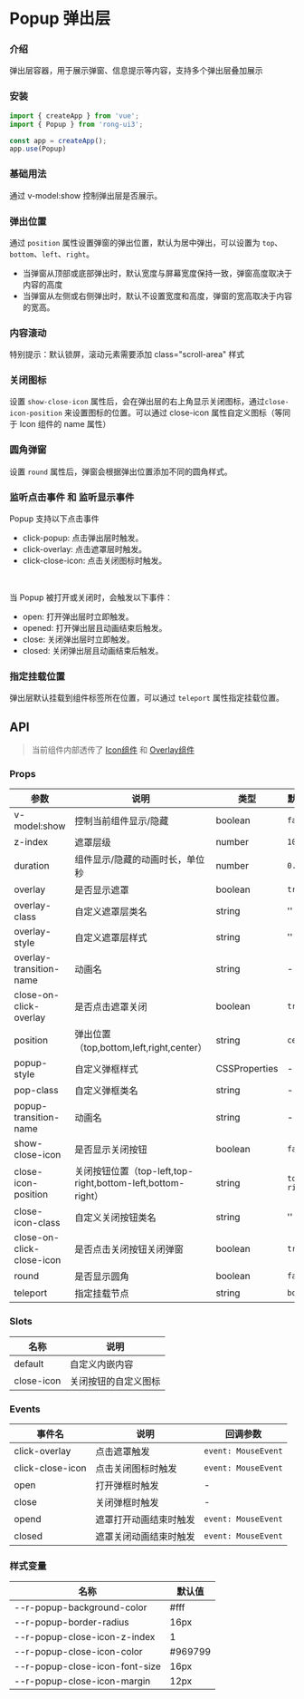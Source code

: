 # Popup 弹出层

### 介绍

弹出层容器，用于展示弹窗、信息提示等内容，支持多个弹出层叠加展示

### 安装

```js
import { createApp } from 'vue';
import { Popup } from 'rong-ui3';

const app = createApp();
app.use(Popup)
```


### 基础用法
通过 v-model:show 控制弹出层是否展示。
<script setup>
  import PopupBase from '../demo/PopupBase.vue?raw'
</script>
<HljsBlock :code="PopupBase"></HljsBlock>



### 弹出位置
通过 `position` 属性设置弹窗的弹出位置，默认为居中弹出，可以设置为 `top`、`bottom`、`left`、`right`。
* 当弹窗从顶部或底部弹出时，默认宽度与屏幕宽度保持一致，弹窗高度取决于内容的高度
* 当弹窗从左侧或右侧弹出时，默认不设置宽度和高度，弹窗的宽高取决于内容的宽高。
<script setup>
  import PopupPosition from '../demo/PopupPosition.vue?raw'
</script>
<HljsBlock :code="PopupPosition"></HljsBlock>



### 内容滚动
特别提示：默认锁屏，滚动元素需要添加 class="scroll-area" 样式 
<script setup>
  import PopupScroll from '../demo/PopupScroll.vue?raw'
</script>
<HljsBlock :code="PopupScroll"></HljsBlock>


### 关闭图标
设置 `show-close-icon` 属性后，会在弹出层的右上角显示关闭图标，通过`close-icon-position` 来设置图标的位置。可以通过 close-icon 属性自定义图标（等同于 Icon 组件的 name 属性）
<script setup>
  import PopupClose from '../demo/PopupClose.vue?raw'
</script>
<HljsBlock :code="PopupClose"></HljsBlock>



### 圆角弹窗
设置 `round` 属性后，弹窗会根据弹出位置添加不同的圆角样式。
<script setup>
  import PopupRound from '../demo/PopupRound.vue?raw'
</script>
<HljsBlock :code="PopupRound"></HljsBlock>


### 监听点击事件 和 监听显示事件
Popup 支持以下点击事件
* click-popup: 点击弹出层时触发。
* click-overlay: 点击遮罩层时触发。
* click-close-icon: 点击关闭图标时触发。

<br/>

当 Popup 被打开或关闭时，会触发以下事件：
* open: 打开弹出层时立即触发。
* opened: 打开弹出层且动画结束后触发。
* close: 关闭弹出层时立即触发。
* closed: 关闭弹出层且动画结束后触发。
<script setup>
  import PopupEventListener from '../demo/PopupEventListener.vue?raw'
</script>
<HljsBlock :code="PopupEventListener"></HljsBlock>



### 指定挂载位置
弹出层默认挂载到组件标签所在位置，可以通过 `teleport` 属性指定挂载位置。
<script setup>
  import PopupTeleport from '../demo/PopupTeleport.vue?raw'
</script>
<HljsBlock :code="PopupTeleport"></HljsBlock>


## API

> 当前组件内部透传了 [Icon组件](#/zh-CN/component/icon) 和 [Overlay组件](#/zh-CN/component/overlay)
### Props

| 参数                      | 说明                                                      | 类型          | 默认值      |
|---------------------------|---------------------------------------------------------|---------------|-------------|
| v-model:show              | 控制当前组件显示/隐藏                                     | boolean       | `false`     |
| z-index                   | 遮罩层级                                                  | number        | `1000`      |
| duration                  | 组件显示/隐藏的动画时长，单位秒                            | number        | `0.3`       |
| overlay                   | 是否显示遮罩                                              | boolean       | `true`      |
| overlay-class             | 自定义遮罩层类名                                          | string        | ''          |
| overlay-style             | 自定义遮罩层样式                                          | string        | ''          |
| overlay-transition-name   | 动画名                                                    | string        | -           |
| close-on-click-overlay    | 是否点击遮罩关闭                                          | boolean       | `true`      |
| position                  | 弹出位置（top,bottom,left,right,center）                    | string        | `center`    |
| popup-style               | 自定义弹框样式                                            | CSSProperties | -           |
| pop-class                 | 自定义弹框类名                                            | string        | -           |
| popup-transition-name     | 动画名                                                    | string        | -           |
| show-close-icon           | 是否显示关闭按钮                                          | boolean       | `false`     |
| close-icon-position       | 关闭按钮位置（top-left,top-right,bottom-left,bottom-right） | string        | `top-right` |
| close-icon-class          | 自定义关闭按钮类名                                        | string        | ''          |
| close-on-click-close-icon | 是否点击关闭按钮关闭弹窗                                  | boolean       | `true`      |
| round                     | 是否显示圆角                                              | boolean       | `false`     |
| teleport                  | 指定挂载节点                                              | string        | `body`      |


### Slots

| 名称 | 说明       |
| ------ | ---------- |
| default  | 自定义内嵌内容 |
| close-icon  | 关闭按钮的自定义图标 |



### Events

| 事件名           | 说明                   | 回调参数       |
|------------------|------------------------|----------------|
| click-overlay    | 点击遮罩触发           | `event: MouseEvent` |
| click-close-icon | 点击关闭图标时触发     | `event: MouseEvent` |
| open             | 打开弹框时触发         | -              |
| close            | 关闭弹框时触发         | -              |
| opend            | 遮罩打开动画结束时触发 | `event: MouseEvent` |
| closed           | 遮罩关闭动画结束时触发 | `event: MouseEvent` |



### 样式变量

| 名称                           | 默认值  |
|--------------------------------|---------|
| --r-popup-background-color     | #fff    |
| --r-popup-border-radius        | 16px    |
| --r-popup-close-icon-z-index   | 1       |
| --r-popup-close-icon-color     | #969799 |
| --r-popup-close-icon-font-size | 16px    |
| --r-popup-close-icon-margin    | 12px    |